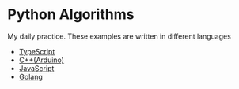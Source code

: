 # Python Algorithms

My daily practice. These examples are written in different languages

* [TypeScript](https://github.com/cjairm/typescript/tree/master/Algorithms-TS)
* [C++(Arduino)](https://github.com/cjairm/arduino/tree/master/Algorithms-Cpp)
* [JavaScript](https://github.com/cjairm/javascript/tree/master/Algorithms-JS)
* [Golang](https://github.com/cjairm/go/tree/master/Algorithms-Go)